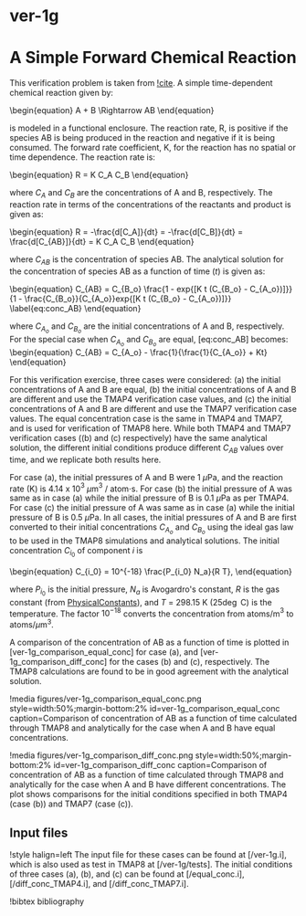 # ver-1g

# A Simple Forward Chemical Reaction

This verification problem is taken from [!cite](longhurst1992verification,ambrosek2008verification). A simple time-dependent chemical reaction given by:

\begin{equation}
A + B \Rightarrow AB
\end{equation}

is modeled in a functional enclosure. The reaction rate, R, is positive if the species AB is being produced in the reaction and negative if it is being consumed. The forward rate coefficient, K, for the reaction has no spatial or time dependence. The reaction rate is:

\begin{equation}
R = K C_A C_B
\end{equation}

where $C_A$ and $C_B$ are the concentrations of A and B, respectively. The reaction rate in terms of the concentrations of the reactants and product is given as:

\begin{equation}
R = -\frac{d[C_A]}{dt} = -\frac{d[C_B]}{dt} = \frac{d[C_{AB}]}{dt} = K C_A C_B
\end{equation}

where $C_{AB}$ is the concentration of species AB. The analytical solution for the concentration of species AB as a function of time ($t$) is given as:

\begin{equation}
C_{AB} = C_{B_o} \frac{1 - exp{[K t (C_{B_o} - C_{A_o})]}}{1 - \frac{C_{B_o}}{C_{A_o}}exp{[K t (C_{B_o} - C_{A_o})]}}
\label{eq:conc_AB}
\end{equation}

where $C_{A_o}$ and $C_{B_o}$ are the initial concentrations of A and B, respectively. For the special case when $C_{A_o}$ and $C_{B_o}$ are equal, [eq:conc_AB] becomes:
\begin{equation}
C_{AB} = C_{A_o} - \frac{1}{\frac{1}{C_{A_o}} + Kt}
\end{equation}

For this verification exercise, three cases were considered: (a) the initial concentrations of A and B are equal, (b) the initial concentrations of A and B are different and use the TMAP4 verification case values, and (c) the initial concentrations of A and B are different and use the TMAP7 verification case values. The equal concentration case is the same in TMAP4 and TMAP7, and is used for verification of TMAP8 here. While both TMAP4 and TMAP7 verification cases ((b) and (c) respectively) have the same analytical solution, the different initial conditions produce different $C_{AB}$ values over time, and we replicate both results here.

For case (a), the initial pressures of A and B were 1 $\mu$Pa, and the reaction rate (K) is 4.14 x 10$^3$ $\mu$m$^3$ / atom$\cdot$s. For case (b) the initial pressure of A was same as in case (a) while the initial pressure of B is 0.1 $\mu$Pa as per TMAP4. For case (c) the initial pressure of A was same as in case (a) while the initial pressure of B is 0.5 $\mu$Pa. In all cases, the initial pressures of A and B are first converted to their initial concentrations $C_{A_o}$ and $C_{B_o}$ using the ideal gas law to be used in the TMAP8 simulations and analytical solutions. The initial concentration $C_{i_0}$ of component $i$ is

\begin{equation}
C_{i_0} = 10^{-18} \frac{P_{i_0} N_a}{R T},
\end{equation}

where $P_{i_0}$ is the initial pressure, $N_a$ is Avogardro's constant, $R$ is the gas constant (from  [PhysicalConstants](source/utils/PhysicalConstants.md)), and $T$ = 298.15 K (25$\deg$ C) is the temperature. The factor $10^{-18}$ converts the concentration from atoms/m$^3$ to atoms/$\mu$m$^3$.

A comparison of the concentration of AB as a function of time is plotted in [ver-1g_comparison_equal_conc] for case (a), and [ver-1g_comparison_diff_conc] for the cases (b) and (c), respectively. The TMAP8 calculations are found to be in good agreement with the analytical solution.

!media figures/ver-1g_comparison_equal_conc.png
    style=width:50%;margin-bottom:2%
    id=ver-1g_comparison_equal_conc
    caption=Comparison of concentration of AB as a function of time calculated through TMAP8 and analytically for the case when A and B have equal concentrations.

!media figures/ver-1g_comparison_diff_conc.png
    style=width:50%;margin-bottom:2%
    id=ver-1g_comparison_diff_conc
    caption=Comparison of concentration of AB as a function of time calculated through TMAP8 and analytically for the case when A and B have different concentrations. The plot shows comparisons for the initial conditions specified in both TMAP4 (case (b)) and TMAP7 (case (c)).

## Input files

!style halign=left
The input file for these cases can be found at [/ver-1g.i], which is also used as test in TMAP8 at [/ver-1g/tests]. The initial conditions of three cases (a), (b), and (c) can be found at [/equal_conc.i], [/diff_conc_TMAP4.i], and [/diff_conc_TMAP7.i].

!bibtex bibliography
